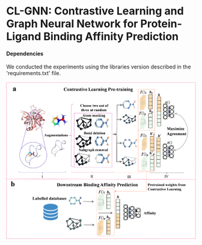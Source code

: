 # CL-GNN: Contrastive Learning and Graph Neural Network for Protein-Ligand Binding Affinity Prediction 

#### Dependencies

We conducted the experiments using the libraries version described in the 'requirements.txt' file.

![image](https://github.com/Shaoruisun/CL-GNN/blob/main/Figure.png)
